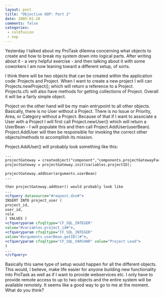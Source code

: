 ```yaml
---
layout: post
title: "Objective OOP: Part 2"
date: 2005-01-20
comments: false
categories:
 - coldfusion
 - oop
---
```

Yesterday I talked about my ProTask dilemna concerning what objects to create
and how to break my system down into logical parts. After writing about it - a
very helpful exercise - and then talking about it with some coworkers I am now
leaning toward a different setup, of sorts.

I think there will be two objects that can be created within the application
code: Projects and Project. When I want to create a new project I will can
Projects.newProject(); which will return a reference to a Project.
Projects.cfc will also have methods for getting collections of Project.
Overall it will be a fairly simple object.

Project on the other hand will be my main entrypoint to all other objects.
Basically, there is no User without a Project. There is no Issue or Priority,
Area, or Category without a Project. Because of that if I want to associate a
User with a Project I will first call Project.newUser() which will return a
UserBean - I will populate this and then call Project.AddUser(userBean).
Project.AddUser will then be responsible for invoking the correct other
objects/methods to accomplilsh its mission.

Project.AddUser() will probably look something like this:


```cfc
...
projectGateway = createobject("component","components.projectGatewayFactory");
projectGateway = projectGateway.init(variables.projectID);

projectGateway.addUser(arguments.userBean)
...

then projectGateway.addUser() would probably look like
...
<cfquery datasource="#request.dsn#">
INSERT INTO project_user (
project_id,
user_id,
role
) VALUES (
<cfqueryparam cfsqltype="CF_SQL_INTEGER"
value="#variables.project_id#">,
<cfqueryparam cfsqltype="CF_SQL_INTEGER"
value="#arguments.userBean.getID()#">,
<cfqueryparam cfsqltype="CF_SQL_VARCHAR" value="Project Lead">
)
...
</cfquery>

```


Basically this same type of setup would happen for all the different objects.
This would, I believe, make life easier for anyone building new functionality
into ProTask as well as if I want to provide webservices etc. I only have to
provide remote access to up to two objects and the entire system will be
available remotely. It seems like a good way to go to me at the moment. What
do you think?


